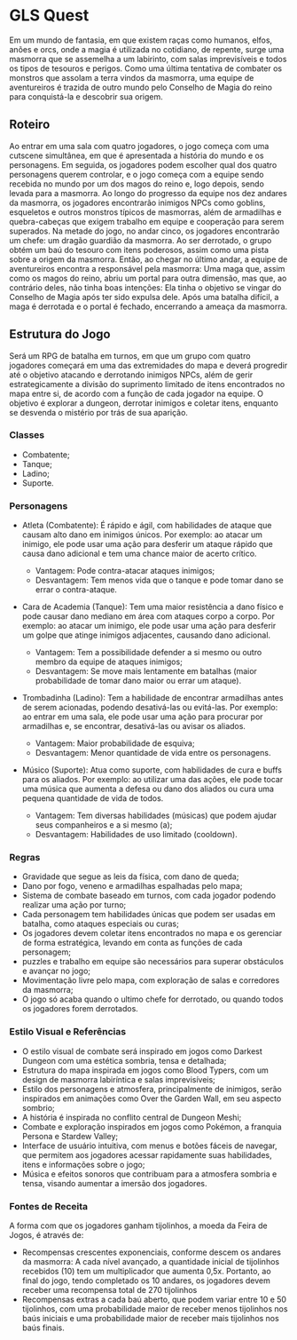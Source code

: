 # GLS Quest
Em um mundo de fantasia, em que existem raças como humanos, elfos, anões e orcs, onde a magia é utilizada no cotidiano, de repente, surge uma masmorra que se assemelha a um labirinto, com salas imprevisíveis e todos os tipos de tesouros e perigos. 
Como uma última tentativa de combater os monstros que assolam a terra vindos da masmorra, uma equipe de aventureiros é trazida de outro mundo pelo Conselho de Magia do reino para conquistá-la e descobrir sua origem.

## Roteiro
Ao entrar em uma sala com quatro jogadores, o jogo começa com uma cutscene simultânea, em que é apresentada a história do mundo e os personagens. Em seguida, os jogadores podem escolher qual dos quatro personagens querem controlar, e o jogo começa com a equipe sendo recebida no mundo por um dos magos do reino e, logo depois, sendo levada para a masmorra.
Ao longo do progresso da equipe nos dez andares da masmorra, os jogadores encontrarão inimigos NPCs como goblins, esqueletos e outros monstros típicos de masmorras, além de armadilhas e quebra-cabeças que exigem trabalho em equipe e cooperação para serem superados. Na metade do jogo, no andar cinco, os jogadores encontrarão um chefe: um dragão guardião da masmorra. Ao ser derrotado, o grupo obtém um baú do tesouro com itens poderosos, assim como uma pista sobre a origem da masmorra.
Então, ao chegar no último andar, a equipe de aventureiros encontra a responsável pela masmorra: Uma maga que, assim como os magos do reino, abriu um portal para outra dimensão, mas que, ao contrário deles, não tinha boas intenções: Ela tinha o objetivo se vingar do Conselho de Magia após ter sido expulsa dele. Após uma batalha difícil, a maga é derrotada e o portal é fechado, encerrando a ameaça da masmorra.

## Estrutura do Jogo
Será um RPG de batalha em turnos, em que um grupo com quatro jogadores começará em uma das extremidades do mapa e deverá progredir até o objetivo atacando e derrotando inimigos NPCs, além de gerir estrategicamente a divisão do suprimento limitado de itens encontrados no mapa entre si, de acordo com a função de cada jogador na equipe.
O objetivo é explorar a dungeon, derrotar inimigos e coletar itens, enquanto se desvenda o mistério por trás de sua aparição.

### Classes 
- Combatente;
- Tanque;
- Ladino;
- Suporte.

### Personagens
 - Atleta (Combatente):
    É rápido e ágil, com habilidades de ataque que causam alto dano em inimigos únicos. Por exemplo: ao atacar um inimigo, ele pode usar uma ação para desferir um ataque rápido que causa dano adicional e tem uma chance maior de acerto crítico.
   - Vantagem: Pode contra-atacar ataques inimigos;
   - Desvantagem: Tem menos vida que o tanque e pode tomar dano se errar o contra-ataque.

 - Cara de Academia (Tanque):
    Tem uma maior resistência a dano físico e pode causar dano mediano em área com ataques corpo a corpo. Por exemplo: ao atacar um inimigo, ele pode usar uma ação para desferir um golpe que atinge inimigos adjacentes, causando dano adicional.
   - Vantagem: Tem a possibilidade defender a si mesmo ou outro membro da equipe de ataques inimigos;
   - Desvantagem: Se move mais lentamente em batalhas (maior probabilidade de tomar dano maior ou errar um ataque).

 - Trombadinha (Ladino):
    Tem a habilidade de encontrar armadilhas antes de serem acionadas, podendo desativá-las ou evitá-las. Por exemplo: ao entrar em uma sala, ele pode usar uma ação para procurar por armadilhas e, se encontrar, desativá-las ou avisar os aliados.
   - Vantagem: Maior probabilidade de esquiva;
   - Desvantagem: Menor quantidade de vida entre os personagens.

 - Músico (Suporte):
    Atua como suporte, com habilidades de cura e buffs para os aliados. Por exemplo: ao utilizar uma das ações, ele pode tocar uma música que aumenta a defesa ou dano dos aliados ou cura uma pequena quantidade de vida de todos.
   - Vantagem: Tem diversas habilidades (músicas) que podem ajudar seus companheiros e a si mesmo (a);
   - Desvantagem: Habilidades de uso limitado (cooldown).

### Regras
- Gravidade que segue as leis da física, com dano de queda;
- Dano por fogo, veneno e armadilhas espalhadas pelo mapa;
- Sistema de combate baseado em turnos, com cada jogador podendo realizar uma ação por turno;
- Cada personagem tem habilidades únicas que podem ser usadas em batalha, como ataques especiais ou curas;
- Os jogadores devem coletar itens encontrados no mapa e os gerenciar de forma estratégica, levando em conta as funções de cada personagem;
- puzzles e trabalho em equipe são necessários para superar obstáculos e avançar no jogo;
- Movimentação livre pelo mapa, com exploração de salas e corredores da masmorra;
- O jogo só acaba quando o ultimo chefe for derrotado, ou quando todos os jogadores forem derrotados.

### Estilo Visual e Referências
- O estilo visual de combate será inspirado em jogos como Darkest Dungeon com uma estética sombria, tensa e detalhada;
- Estrutura do mapa inspirada em jogos como Blood Typers, com um design de masmorra labiríntica e salas imprevisíveis;
- Estilo dos personagens e atmosfera, principalmente de inimigos, serão inspirados em animações como Over the Garden Wall, em seu aspecto sombrio;
- A história é inspirada no conflito central de Dungeon Meshi;
- Combate e exploração inspirados em jogos como Pokémon, a franquia Persona e Stardew Valley;
- Interface de usuário intuitiva, com menus e botões fáceis de navegar, que permitem aos jogadores acessar rapidamente suas habilidades, itens e informações sobre o jogo;
- Música e efeitos sonoros que contribuam para a atmosfera sombria e tensa, visando aumentar a imersão dos jogadores.

### Fontes de Receita
A forma com que os jogadores ganham tijolinhos, a moeda da Feira de Jogos, é através de:
- Recompensas crescentes exponenciais, conforme descem os andares da masmorra: A cada nível avançado, a quantidade inicial de tijolinhos recebidos (10) tem um multiplicador que aumenta 0,5x. Portanto, ao final do jogo, tendo completado os 10 andares, os jogadores devem receber uma recompensa total de 270 tijolinhos
- Recompensas extras a cada baú aberto, que podem variar entre 10 e 50 tijolinhos, com uma probabilidade maior de receber menos tijolinhos nos baús iniciais e uma probabilidade maior de receber mais tijolinhos nos baús finais.
